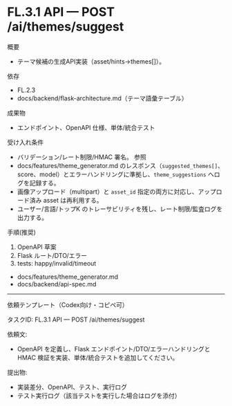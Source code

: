 # FL.3.1 API — POST /ai/themes/suggest

概要
- テーマ候補の生成API実装（asset/hints→themes[]）。

依存
- FL.2.3
- docs/backend/flask-architecture.md（テーマ語彙テーブル）

成果物
- エンドポイント、OpenAPI 仕様、単体/統合テスト

受け入れ条件
- バリデーション/レート制限/HMAC 署名。
参照
- docs/features/theme_generator.md のレスポンス（`suggested_themes[]`、score、model）とエラーハンドリングに準拠し、`theme_suggestions` へログを記録する。
- 画像アップロード（multipart）と `asset_id` 指定の両方に対応し、アップロード済み asset は再利用する。
- ユーザー/言語/トップK のトレーサビリティを残し、レート制限/監査ログを出力する。

手順(推奨)
1) OpenAPI 草案
2) Flask ルート/DTO/エラー
3) tests: happy/invalid/timeout

- docs/features/theme_generator.md
- docs/backend/api-spec.md

---
依頼テンプレート（Codex向け・コピペ可）

タスクID: FL.3.1 API — POST /ai/themes/suggest

依頼文:
- OpenAPI を定義し、Flask エンドポイント/DTO/エラーハンドリングと HMAC 検証を実装、単体/統合テストを追加してください。

提出物:
- 実装差分、OpenAPI、テスト、実行ログ
- テスト実行ログ（該当テストを実行した場合はログを添付）
